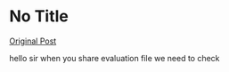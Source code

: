 # No Title

[Original Post](https://discourse.onlinedegree.iitm.ac.in/t/169029/564)

<p>hello sir when you share evaluation file we need to check</p>